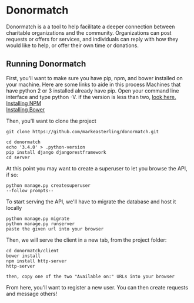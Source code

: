 # Donormatch
Donormatch is a a tool to help facilitate a deeper connection between charitable organizations and the community. Organizations can post requests or offers for services, and individuals can reply with how they would like to help, or offer their own time or donations.

## Running Donormatch
First, you'll want to make sure you have pip, npm, and bower installed on your machine. Here are some links to aide in this process
Machines that have python 2 or 3 installed already have pip. Open your command line interface and type python -V. if the version is less than two, [look here.](https://pip.pypa.io/en/stable/installing/)   <br />
[Installing NPM](http://blog.npmjs.org/post/85484771375/how-to-install-npm) <br />
[Installing Bower](https://www.npmjs.com/package/bower)

Then, you'll want to clone the project
```
git clone https://github.com/markeasterling/donormatch.git
```
```
cd donormatch
echo '3.4.0' > .python-version
pip install django djangorestframework
cd server
```

At this point you may want to create a superuser to let you browse the API, if so:
```
python manage.py createsuperuser
--follow prompts--
```

To start serving the API, we'll have to migrate the database and host it locally
```
python manage.py migrate
python manage.py runserver
paste the given url into your browser
```
Then, we will serve the client in a new tab, from the project folder:
```
cd donormatch/client
bower install
npm install http-server
http-server

then, copy one of the two "Available on:" URLs into your browser
```
From here, you'll want to register a new user. You can then create requests and message others!

